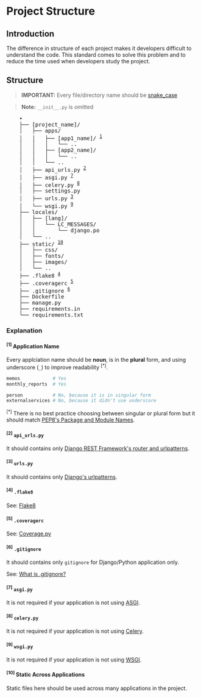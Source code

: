 # Project Structure

## Introduction

The difference in structure of each project makes it developers difficult to understand the code. This standard comes to solve this problem and to reduce the time used when developers study the project.

## Structure

> **IMPORTANT:** Every file/directory name should be [snake_case](https://en.wikipedia.org/wiki/Snake_case)

> **Note:** `__init__.py` is omitted

<pre>
    •
    ├── [project_name]/
    │   ├── apps/
    │   │   ├── [app1_name]/ <sup><a href="#1-application-name">1</a></sup>
    │   │   │   └── ..
    │   │   ├── [app2_name]/
    │   │   │   └── ..
    │   │   └── ..
    │   ├── api_urls.py <sup><a href="#2-api-urlspy">2</a></sup>
    │   ├── asgi.py <sup><a href="#7-asgipy">7</a></sup>
    │   ├── celery.py <sup><a href="#8-celerypy">8</a></sup>
    │   ├── settings.py
    │   ├── urls.py <sup><a href="#3-urlspy">3</a></sup>
    │   └── wsgi.py <sup><a href="#9-wsgipy">9</a></sup>
    ├── locales/
    │   ├── [lang]/
    │   │   └── LC_MESSAGES/
    │   │       └── django.po
    │   └── ..
    ├── static/ <sup><a href="#10-static-across-applications">10</a></sup>
    │   ├── css/
    │   ├── fonts/
    │   ├── images/
    │   └── ..
    ├── .flake8 <sup><a href="#4-flake8">4</a></sup>
    ├── .coveragerc <sup><a href="#5-coveragerc">5</a></sup>
    ├── .gitignore <sup><a href="#6-gitignore">6</a></sup>
    ├── Dockerfile
    ├── manage.py
    ├── requirements.in
    └── requirements.txt
</pre>

### Explanation

#### <sup>[1]</sup> Application Name

Every applciation name should be **noun**, is in the **plural** form, and using underscore (`_`) to improve readability <sup>[*]</sup>.

```python
memos            # Yes
monthly_reports  # Yes

person           # No, because it is in singular form
externalservices # No, because it didn't use underscore
```

<sup>[*]</sup> There is no best practice choosing between singular or plural form but it should match [PEP8's Package and Module Names](https://www.python.org/dev/peps/pep-0008/#package-and-module-names).

#### <sup>[2]</sup> `api_urls.py`

It should contains only [Django REST Framework's router and urlpatterns](https://www.django-rest-framework.org/api-guide/routers/).

#### <sup>[3]</sup> `urls.py`

It should contains only [Django's urlpatterns](https://docs.djangoproject.com/en/3.1/topics/http/urls/).

#### <sup>[4]</sup> `.flake8`

See: [Flake8](https://flake8.pycqa.org/en/latest/)

#### <sup>[5]</sup> `.coveragerc`

See: [Coverage.py](https://coverage.readthedocs.io/)

#### <sup>[6]</sup> `.gitignore`

It should contains only `gitignore` for Django/Python application only.

See: [What is .gitignore?](https://www.freecodecamp.org/news/gitignore-what-is-it-and-how-to-add-to-repo/)

#### <sup>[7]</sup> `asgi.py`

It is not required if your application is not using [ASGI](https://docs.djangoproject.com/en/3.1/howto/deployment/asgi/).

#### <sup>[8]</sup> `celery.py`

It is not required if your application is not using [Celery](https://docs.celeryproject.org/en/stable/index.html).

#### <sup>[9]</sup> `wsgi.py`

It is not required if your application is not using [WSGI](https://docs.djangoproject.com/en/3.1/howto/deployment/wsgi/).

#### <sup>[10]</sup> Static Across Applications

Static files here should be used across many applications in the project.
